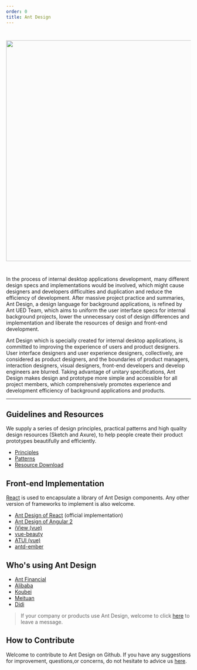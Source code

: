 ```yaml
---
order: 0
title: Ant Design
---
```


<div style="text-align:center;background:#FBFBFB;margin:40px 0;">
  <img style="width: 600px" src="https://os.alipayobjects.com/rmsportal/mgesTPFxodmIwpi.png">
</div>

In the process of internal desktop applications development, many different design specs and implementations would be involved, which might cause designers and developers difficulties and duplication and reduce the efficiency of development. After massive project practice and summaries, Ant Design, a design language for background applications, is refined by Ant UED Team, which aims to uniform the user interface specs for internal background projects, lower the unnecessary cost of design differences and implementation and liberate the resources of design and front-end development.

Ant Design which is specially created for internal desktop applications, is committed to improving the experience of users and product designers. User interface designers and user experience designers, collectively, are considered as product designers, and the boundaries of product managers, interaction designers, visual designers, front-end developers and develop engineers are blurred. Taking advantage of unitary specifications, Ant Design makes design and prototype more simple and accessible for all project members, which comprehensively  promotes experience and development efficiency of background applications and products.

---

## Guidelines and Resources

We supply a series of design principles, practical patterns and high quality design resources (Sketch and Axure), to help people create their product prototypes beautifully and efficiently.

- [Principles](/docs/spec/principle)
- [Patterns](/docs/pattern/navigation)
- [Resource Download](/docs/resource/download)

## Front-end Implementation

[React](http://facebook.github.io/react/) is used to encapsulate a library of Ant Design components. Any other version of frameworks to implement is also welcome.

- [Ant Design of React](/docs/react/introduce) (official implementation)
- <div class="outside-link internal"><a href="http://zorro.alibaba.net" target="_blank">Ant Design of Angular 2</a></div>
- <div class="outside-link"><a href="https://github.com/iview/iview/" target="_blank">iView (vue)</a></div>
- <div class="outside-link"><a href="https://github.com/FE-Driver/vue-beauty" target="_blank">vue-beauty</a></div>
- <div class="outside-link"><a href="http://aliqin.github.io/" target="_blank">ATUI (vue)</a></div>
- <div class="outside-link"><a href="https://github.com/idcos/antd-ember" target="_blank">antd-ember</a></div>

## Who's using Ant Design

- [Ant Financial](http://www.antgroup.com/index.htm?locale=en_US)
- [Alibaba](http://www.alibaba.com/)
- [Koubei](http://www.koubei.com/)
- [Meituan](http://www.meituan.com)
- [Didi](http://www.xiaojukeji.com/)

> If your company or products use Ant Design, welcome to click [here](https://github.com/ant-design/ant-design/issues/477) to leave a message.

## How to Contribute

Welcome to contribute to Ant Design on Github. If you have any suggestions for improvement, questions,or concerns, do not hesitate to advice us [here](https://github.com/ant-design/ant-design/issues).
